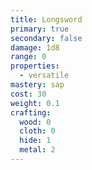 ```yaml
---
title: Longsword
primary: true
secondary: false
damage: 1d8
range: 0
properties:
  - versatile
mastery: sap
cost: 30
weight: 0.1
crafting:
  wood: 0
  cloth: 0
  hide: 1
  metal: 2
---
```

